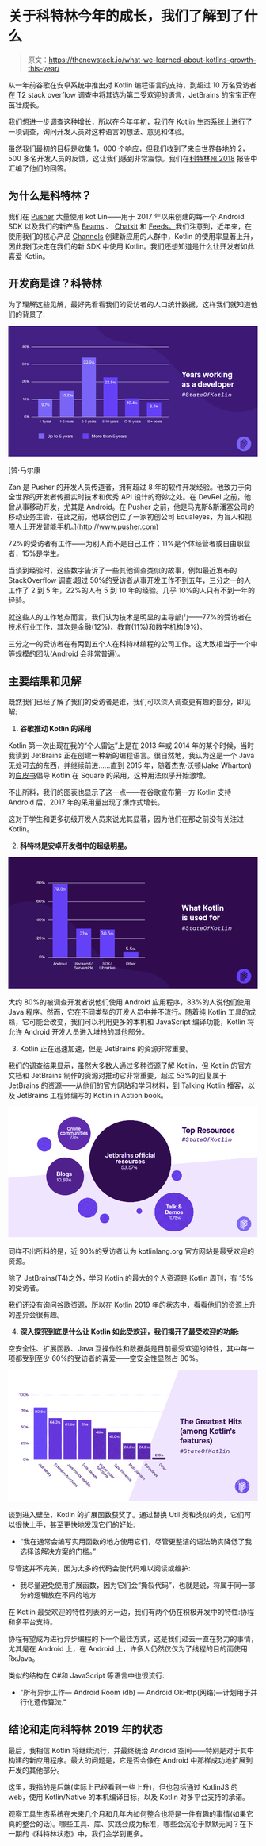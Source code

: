 # 关于科特林今年的成长，我们了解到了什么

> 原文：<https://thenewstack.io/what-we-learned-about-kotlins-growth-this-year/>

从一年前谷歌在安卓系统中推出对 Kotlin 编程语言的支持，到超过 10 万名受访者在 T2 stack overflow 调查中将其选为第二受欢迎的语言，JetBrains 的宝宝正在茁壮成长。

我们想进一步调查这种增长，所以在今年年初，我们在 Kotlin 生态系统上进行了一项调查，询问开发人员对这种语言的想法、意见和体验。

虽然我们最初的目标是收集 1，000 个响应，但我们收到了来自世界各地的 2，500 多名开发人员的反馈，这让我们感到非常震惊。我们在[科特林州 2018](https://pusher.com/state-of-kotlin) 报告中汇编了他们的回答。

## 为什么是科特林？

我们在 [Pusher](http://www.pusher.com) 大量使用 kot Lin——用于 2017 年以来创建的每一个 Android SDK 以及我们的新产品 [Beams](https://pusher.com/beams) 、 [Chatkit](https://pusher.com/chatkit) 和 [Feeds。](https://pusher.com/feeds)我们注意到，近年来，在使用我们的核心产品 [Channels](https://pusher.com/channels) 创建新应用的人群中，Kotlin 的使用率显著上升，因此我们决定在我们的新 SDK 中使用 Kotlin。我们还想知道是什么让开发者如此喜爱 Kotlin。

## 开发商是谁？科特林

为了理解这些见解，最好先看看我们的受访者的人口统计数据，这样我们就知道他们的背景了:

![](img/2a893e6609f8150da8abca2166d1b6b9.png)

 [赞·马尔康

Zan 是 Pusher 的开发人员传道者，拥有超过 8 年的软件开发经验。他致力于向全世界的开发者传授实时技术和优秀 API 设计的奇妙之处。在 DevRel 之前，他曾从事移动开发，尤其是 Android。在 Pusher 之前，他是马克斯&斯潘塞公司的移动业务主管，在此之前，他联合创立了一家初创公司 Equaleyes，为盲人和视障人士开发智能手机。](http://www.pusher.com) 

72%的受访者有工作——为别人而不是自己工作；11%是个体经营者或自由职业者，15%是学生。

当谈到经验时，这些数字告诉了一些其他调查类似的故事，例如最近发布的 StackOverflow 调查:超过 50%的受访者从事开发工作不到五年，三分之一的人工作了 2 到 5 年，22%的人有 5 到 10 年的经验。几乎 10%的人只有不到一年的经验。

就这些人的工作地点而言，我们认为技术是明显的主导部门——77%的受访者在技术行业工作，其次是金融(12%)、教育(11%)和数字机构(9%)。

三分之一的受访者在有两到五个人在科特林编程的公司工作。这大致相当于一个中等规模的团队(Android 会非常普遍)。

## 主要结果和见解

既然我们已经了解了我们的受访者是谁，我们可以深入调查更有趣的部分，即见解:

1.  **谷歌推动 Kotlin 的采用**

Kotlin 第一次出现在我的“个人雷达”上是在 2013 年或 2014 年的某个时候，当时我读到 JetBrains 正在创建一种新的编程语言。很自然地，我认为这是一个 Java 无处可去的东西，并继续前进……直到 2015 年，随着杰克·沃顿(Jake Wharton)的[白皮书](https://docs.google.com/document/d/1ReS3ep-hjxWA8kZi0YqDbEhCqTt29hG8P44aA9W0DM8/edit)倡导 Kotlin 在 Square 的采用，这种用法似乎开始激增。

不出所料，我们的图表也显示了这一点——在谷歌宣布第一方 Kotlin 支持 Android 后，2017 年的采用量出现了爆炸式增长。

这对于学生和更多初级开发人员来说尤其显著，因为他们在那之前没有关注过 Kotlin。

2.  **科特林是安卓开发者中的超级明星。**

![](img/f2020a3909ea4692702e892118b68484.png)

大约 80%的被调查开发者说他们使用 Android 应用程序，83%的人说他们使用 Java 程序。然而，它在不同类型的开发人员中并不流行。随着纯 Kotlin 工具的成熟，它可能会改变，我们可以利用更多的本机和 JavaScript 编译功能，Kotlin 将允许 Android 开发人员进入堆栈的其他部分。

3.  Kotlin 正在迅速加速，但是 JetBrains 的资源非常重要。

我们的调查结果显示，虽然大多数人通过多种资源了解 Kotlin，但 Kotlin 的官方文档和 JetBrains 制作的资源对推动它非常重要，超过 53%的回复属于 JetBrains 的资源——从他们的官方网站和学习材料，到 Talking Kotlin 播客，以及 JetBrains 工程师编写的 Kotlin in Action book。

![](img/66b6a8be51ca30e690a6e66090e5d74a.png)

同样不出所料的是，近 90%的受访者认为 kotlinlang.org 官方网站是最受欢迎的资源。

除了 JetBrains(T4)之外，学习 Kotlin 的最大的个人资源是 Kotlin 周刊，有 15%的受访者。

我们还没有询问谷歌资源，所以在 Kotlin 2019 年的状态中，看看他们的资源上升的差异会很有趣。

4.  **深入探究到底是什么让 Kotlin 如此受欢迎，我们揭开了最受欢迎的功能:**

空安全性、扩展函数、Java 互操作性和数据类是目前最受欢迎的特性，其中每一项都受到至少 60%的受访者的喜爱——空安全性显然占 80%。

![](img/3cbab1974ad992cd5d7942aca8a1baf6.png)

谈到进入壁垒，Kotlin 的扩展函数获奖了。通过替换 Util 类和类似的类，它们可以很快上手，甚至更快地发现它们的好处:

*   “我在通常会编写实用函数的地方使用它们，尽管更整洁的语法确实降低了我选择该解决方案的门槛。”

尽管这并不完美，因为太多的代码会使代码难以阅读或维护:

*   我尽量避免使用扩展函数，因为它们会“撕裂代码”，也就是说，将属于同一部分的逻辑放在不同的地方

在 Kotlin 最受欢迎的特性列表的另一边，我们有两个仍在积极开发中的特性:协程和多平台支持。

协程有望成为进行异步编程的下一个最佳方式，这是我们过去一直在努力的事情，尤其是在 Android 上，在 Android 上，许多人仍然仅仅为了线程的目的而使用 RxJava。

类似的结构在 C#和 JavaScript 等语言中也很流行:

*   "所有异步工作— Android Room (db) — Android OkHttp(网络)—计划用于并行化遗传算法."

## 结论和走向科特林 2019 年的状态

最后，我相信 Kotlin 将继续流行，并最终统治 Android 空间——特别是对于其中构建的新应用程序。最大的问题是，它是否会像在 Android 中那样成功地扩展到开发的其他部分。

这里，我指的是后端(实际上已经看到一些上升)，但也包括通过 KotlinJS 的 web，使用 Kotlin/Native 的本机编译目标，以及 Kotlin 对多平台支持的承诺。

观察工具生态系统在未来几个月和几年内如何整合也将是一件有趣的事情(如果它真的整合的话)。哪些工具、库、实践会成为标准，哪些会沉沦于默默无闻？在下一期的《科特林状态》中，我们会学到更多。

<svg xmlns:xlink="http://www.w3.org/1999/xlink" viewBox="0 0 68 31" version="1.1"><title>Group</title> <desc>Created with Sketch.</desc></svg>